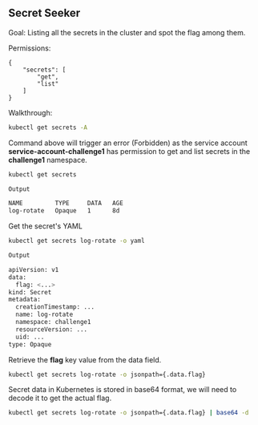 ## Secret Seeker
Goal: Listing all the secrets in the cluster and spot the flag among them.

Permissions:
```
{
    "secrets": [
        "get",
        "list"
    ]
}
```

Walkthrough:

```bash
kubectl get secrets -A
```
Command above will trigger an error (Forbidden) as the service account __service-account-challenge1__ has permission to get and list secrets in the __challenge1__ namespace. 

```bash
kubectl get secrets 
```
```bash
Output

NAME         TYPE     DATA   AGE
log-rotate   Opaque   1      8d
```

Get the secret's YAML
```bash
kubectl get secrets log-rotate -o yaml
```
```bash
Output

apiVersion: v1
data:
  flag: <...>
kind: Secret
metadata:
  creationTimestamp: ...
  name: log-rotate
  namespace: challenge1
  resourceVersion: ...
  uid: ...
type: Opaque
```
Retrieve the __flag__ key value from the data field. 

```bash
kubectl get secrets log-rotate -o jsonpath={.data.flag}
```
Secret data in Kubernetes is stored in base64 format, we will need to decode it to get the actual flag. 

```bash
kubectl get secrets log-rotate -o jsonpath={.data.flag} | base64 -d
```

